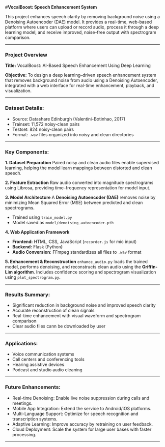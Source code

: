 #**VocalBoost: Speech Enhancement System**

This project enhances speech clarity by removing background noise using a Denoising Autoencoder (DAE) model. It provides a real-time, web-based platform where users can upload or record audio, process it through a deep learning model, and receive improved, noise-free output with spectrogram comparison.

---

### **Project Overview**

**Title:**
VocalBoost: AI-Based Speech Enhancement Using Deep Learning

**Objective:**
To design a deep learning–driven speech enhancement system that removes background noise from audio using a Denoising Autoencoder, integrated with a web interface for real-time enhancement, playback, and visualization.

---

### **Dataset Details:**

* Source: Datashare Edinburgh (Valentini-Botinhao, 2017)
* Trainset: 11,572 noisy-clean pairs
* Testset: 824 noisy-clean pairs
* Format: `.wav` files organized into noisy and clean directories

---

### **Key Components:**

**1. Dataset Preparation**
Paired noisy and clean audio files enable supervised learning, helping the model learn mappings between distorted and clean speech.

**2. Feature Extraction**
Raw audio converted into magnitude spectrograms using Librosa, providing time–frequency representation for model input.

**3. Model Architecture**
A **Denoising Autoencoder (DAE)** removes noise by minimizing Mean Squared Error (MSE) between predicted and clean spectrograms.

* Trained using `train_model.py`
* Model saved as `model/denoising_autoencoder.pth`

**4. Web Application Framework**

* **Frontend:** HTML, CSS, JavaScript (`recorder.js` for mic input)
* **Backend:** Flask (Python)
* **Audio Conversion:** FFmpeg standardizes all files to `.wav` format

**5. Enhancement & Reconstruction**
`enhance_audio.py` loads the trained model, performs denoising, and reconstructs clean audio using the **Griffin-Lim algorithm**.
Includes confidence scoring and spectrogram visualization using `plot_spectrogram.py`.

---

### **Results Summary:**

* Significant reduction in background noise and improved speech clarity
* Accurate reconstruction of clean signals
* Real-time enhancement with visual waveform and spectrogram comparison
* Clear audio files cann be downloaded by user

---

### **Applications:**

* Voice communication systems
* Call centers and conferencing tools
* Hearing assistive devices
* Podcast and studio audio cleaning

---

### **Future Enhancements:**

* Real-time Denoising: Enable live noise suppression during calls and meetings.
* Mobile App Integration: Extend the service to Android/iOS platforms.
* Multi-Language Support: Optimize for speech recognition and transcription systems.
* Adaptive Learning: Improve accuracy by retraining on user feedback.
* Cloud Deployment: Scale the system for large user bases with faster processing.

---

